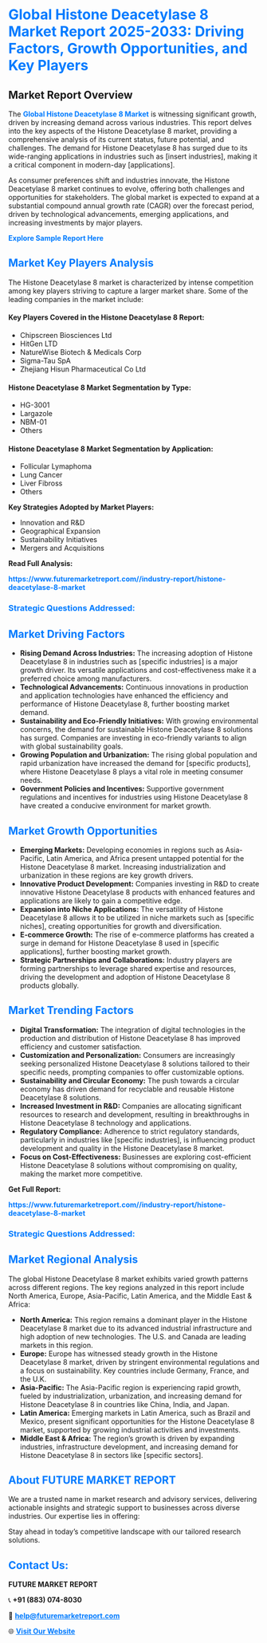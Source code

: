 <h1 style="color: #007BFF;">Global Histone Deacetylase 8 Market Report 2025-2033: Driving Factors, Growth Opportunities, and Key Players</h1>

<section id="overview">
<h2>Market Report Overview</h2>
<p>The <a href="https://www.futuremarketreport.com//industry-report/histone-deacetylase-8-market" style="color: #007BFF; text-decoration: none;"><strong>Global Histone Deacetylase 8 Market</strong></a> is witnessing significant growth, driven by increasing demand across various industries. This report delves into the key aspects of the Histone Deacetylase 8 market, providing a comprehensive analysis of its current status, future potential, and challenges. The demand for Histone Deacetylase 8 has surged due to its wide-ranging applications in industries such as [insert industries], making it a critical component in modern-day [applications].</p>
<p>As consumer preferences shift and industries innovate, the Histone Deacetylase 8 market continues to evolve, offering both challenges and opportunities for stakeholders. The global market is expected to expand at a substantial compound annual growth rate (CAGR) over the forecast period, driven by technological advancements, emerging applications, and increasing investments by major players.</p>
</section>

<section id="overview">
<p><a href="https://www.futuremarketreport.com//request-sample/reportId=54558" style="color: #007BFF; text-decoration: none;"><strong>Explore Sample Report Here</strong></a></p>
</section>

<section id="key-players">
<h2 style="color: #007BFF;">Market Key Players Analysis</h2>
<p>The Histone Deacetylase 8 market is characterized by intense competition among key players striving to capture a larger market share. Some of the leading companies in the market include:</p>
<h4>Key Players Covered in the Histone Deacetylase 8 Report:</h4>
<ul><li>Chipscreen Biosciences Ltd</li><li>HitGen LTD</li><li>NatureWise Biotech &amp; Medicals Corp</li><li>Sigma-Tau SpA</li><li>Zhejiang Hisun Pharmaceutical Co Ltd</li></ul>
<h4>Histone Deacetylase 8 Market Segmentation by Type:</h4>
<ul><li>HG-3001</li><li>Largazole</li><li>NBM-01</li><li>Others</li></ul>

<h4>Histone Deacetylase 8 Market Segmentation by Application:</h4>
<ul><li>Follicular Lymaphoma</li><li>Lung Cancer</li><li>Liver Fibross</li><li>Others</li></ul>
<p><strong>Key Strategies Adopted by Market Players:</strong></p>
<ul>
<li>Innovation and R&D</li>
<li>Geographical Expansion</li>
<li>Sustainability Initiatives</li>
<li>Mergers and Acquisitions</li>
</ul>
</section>

<section>
<p><strong>Read Full Analysis: </strong></p><a href="https://www.futuremarketreport.com//industry-report/histone-deacetylase-8-market" style="color: #007BFF; text-decoration: none;"><strong>https://www.futuremarketreport.com//industry-report/histone-deacetylase-8-market</strong></a>
<h3 style="color: #007BFF;">Strategic Questions Addressed:</h3>
</section>

<section id="driving-factors">
<h2 style="color: #007BFF;">Market Driving Factors</h2>
<ul>
<li><strong>Rising Demand Across Industries:</strong> The increasing adoption of Histone Deacetylase 8 in industries such as [specific industries] is a major growth driver. Its versatile applications and cost-effectiveness make it a preferred choice among manufacturers.</li>
<li><strong>Technological Advancements:</strong> Continuous innovations in production and application technologies have enhanced the efficiency and performance of Histone Deacetylase 8, further boosting market demand.</li>
<li><strong>Sustainability and Eco-Friendly Initiatives:</strong> With growing environmental concerns, the demand for sustainable Histone Deacetylase 8 solutions has surged. Companies are investing in eco-friendly variants to align with global sustainability goals.</li>
<li><strong>Growing Population and Urbanization:</strong> The rising global population and rapid urbanization have increased the demand for [specific products], where Histone Deacetylase 8 plays a vital role in meeting consumer needs.</li>
<li><strong>Government Policies and Incentives:</strong> Supportive government regulations and incentives for industries using Histone Deacetylase 8 have created a conducive environment for market growth.</li>
</ul>
</section>

<section id="growth-opportunities">
<h2 style="color: #007BFF;">Market Growth Opportunities</h2>
<ul>
<li><strong>Emerging Markets:</strong> Developing economies in regions such as Asia-Pacific, Latin America, and Africa present untapped potential for the Histone Deacetylase 8 market. Increasing industrialization and urbanization in these regions are key growth drivers.</li>
<li><strong>Innovative Product Development:</strong> Companies investing in R&D to create innovative Histone Deacetylase 8 products with enhanced features and applications are likely to gain a competitive edge.</li>
<li><strong>Expansion into Niche Applications:</strong> The versatility of Histone Deacetylase 8 allows it to be utilized in niche markets such as [specific niches], creating opportunities for growth and diversification.</li>
<li><strong>E-commerce Growth:</strong> The rise of e-commerce platforms has created a surge in demand for Histone Deacetylase 8 used in [specific applications], further boosting market growth.</li>
<li><strong>Strategic Partnerships and Collaborations:</strong> Industry players are forming partnerships to leverage shared expertise and resources, driving the development and adoption of Histone Deacetylase 8 products globally.</li>
</ul>
</section>

<section id="trending-factors">
<h2 style="color: #007BFF;">Market Trending Factors</h2>
<ul>
<li><strong>Digital Transformation:</strong> The integration of digital technologies in the production and distribution of Histone Deacetylase 8 has improved efficiency and customer satisfaction.</li>
<li><strong>Customization and Personalization:</strong> Consumers are increasingly seeking personalized Histone Deacetylase 8 solutions tailored to their specific needs, prompting companies to offer customizable options.</li>
<li><strong>Sustainability and Circular Economy:</strong> The push towards a circular economy has driven demand for recyclable and reusable Histone Deacetylase 8 solutions.</li>
<li><strong>Increased Investment in R&D:</strong> Companies are allocating significant resources to research and development, resulting in breakthroughs in Histone Deacetylase 8 technology and applications.</li>
<li><strong>Regulatory Compliance:</strong> Adherence to strict regulatory standards, particularly in industries like [specific industries], is influencing product development and quality in the Histone Deacetylase 8 market.</li>
<li><strong>Focus on Cost-Effectiveness:</strong> Businesses are exploring cost-efficient Histone Deacetylase 8 solutions without compromising on quality, making the market more competitive.</li>
</ul>
</section>

<section>
<p><strong>Get Full Report: </strong></p><a href="https://www.futuremarketreport.com//industry-report/histone-deacetylase-8-market" style="color: #007BFF; text-decoration: none;"><strong>https://www.futuremarketreport.com//industry-report/histone-deacetylase-8-market</strong></a>
<h3 style="color: #007BFF;">Strategic Questions Addressed:</h3>
</section>


<section id="regional-analysis">
<h2 style="color: #007BFF;">Market Regional Analysis</h2>
<p>The global Histone Deacetylase 8 market exhibits varied growth patterns across different regions. The key regions analyzed in this report include North America, Europe, Asia-Pacific, Latin America, and the Middle East & Africa:</p>
<ul>
<li><strong>North America:</strong> This region remains a dominant player in the Histone Deacetylase 8 market due to its advanced industrial infrastructure and high adoption of new technologies. The U.S. and Canada are leading markets in this region.</li>
<li><strong>Europe:</strong> Europe has witnessed steady growth in the Histone Deacetylase 8 market, driven by stringent environmental regulations and a focus on sustainability. Key countries include Germany, France, and the U.K.</li>
<li><strong>Asia-Pacific:</strong> The Asia-Pacific region is experiencing rapid growth, fueled by industrialization, urbanization, and increasing demand for Histone Deacetylase 8 in countries like China, India, and Japan.</li>
<li><strong>Latin America:</strong> Emerging markets in Latin America, such as Brazil and Mexico, present significant opportunities for the Histone Deacetylase 8 market, supported by growing industrial activities and investments.</li>
<li><strong>Middle East & Africa:</strong> The region’s growth is driven by expanding industries, infrastructure development, and increasing demand for Histone Deacetylase 8 in sectors like [specific sectors].</li>
</ul>
</section>

<footer>
<h2 style="color: #007BFF;">About FUTURE MARKET REPORT</h2>
<p>We are a trusted name in market research and advisory services, delivering actionable insights and strategic support to businesses across diverse industries. Our expertise lies in offering:</p>

<p>Stay ahead in today’s competitive landscape with our tailored research solutions.</p>

<h2 style="color: #007BFF;">Contact Us:</h2>
<p><strong>FUTURE MARKET REPORT</strong></p>
<p>📞 <strong>+91 (883) 074-8030</strong></p>
<p>📧 <strong><a href="mailto:help@futuremarketreport.com" style="color: #007BFF;">help@futuremarketreport.com</a></strong></p>
<p>🌐 <strong><a href="https://www.futuremarketreport.com/" style="color: #007BFF;">Visit Our Website</a></strong></p>
</footer>